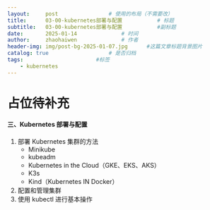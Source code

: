 ```yaml
---
layout:     post   				# 使用的布局（不需要改）
title:      03-00-kubernetes部署与配置 			# 标题 
subtitle:   03-00-kubernetes部署与配置 			#副标题
date:       2025-01-14 				# 时间
author:     zhaohaiwen 				# 作者
header-img: img/post-bg-2025-01-07.jpg		#这篇文章标题背景图片
catalog: true 					# 是否归档
tags:						#标签
    - kubernetes
---
```

# 占位待补充

#### 三、Kubernetes 部署与配置

1. 部署 Kubernetes 集群的方法
   - Minikube
   - kubeadm
   - Kubernetes in the Cloud（GKE、EKS、AKS）
   - K3s
   - Kind（Kubernetes IN Docker）
2. 配置和管理集群
3. 使用 kubectl 进行基本操作
